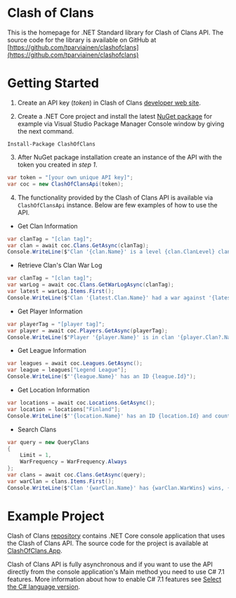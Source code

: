 # **Clash of Clans**
This is the homepage for .NET Standard library for Clash of Clans API. The source code for the library is available on GitHub
at [https://github.com/tparviainen/clashofclans](https://github.com/tparviainen/clashofclans)

# Getting Started

1. Create an API key (*token*) in Clash of Clans [developer web site](https://developer.clashofclans.com/).

2. Create a .NET Core project and install the latest [NuGet package](https://www.nuget.org/packages/ClashOfClans/) for example via Visual Studio Package Manager Console window by giving the next command.
```
Install-Package ClashOfClans
```

3. After NuGet package installation create an instance of the API with the token you created in *step 1*.
```csharp
var token = "[your own unique API key]";
var coc = new ClashOfClansApi(token);
```

4. The functionality provided by the Clash of Clans API is available via `ClashOfClansApi` instance. Below are few examples of how to use the API.

* Get Clan Information
```csharp
var clanTag = "[clan tag]";
var clan = await coc.Clans.GetAsync(clanTag);
Console.WriteLine($"Clan '{clan.Name}' is a level {clan.ClanLevel} clan and has {clan.Members} members");
```

* Retrieve Clan's Clan War Log
```csharp
var clanTag = "[clan tag]";
var warLog = await coc.Clans.GetWarLogAsync(clanTag);
var latest = warLog.Items.First();
Console.WriteLine($"Clan '{latest.Clan.Name}' had a war against '{latest.Opponent.Name}' that ended {latest.EndTime} UTC");
```

* Get Player Information
```csharp
var playerTag = "[player tag]";
var player = await coc.Players.GetAsync(playerTag);
Console.WriteLine($"Player '{player.Name}' is in clan '{player.Clan?.Name}'");
```

* Get League Information
```csharp
var leagues = await coc.Leagues.GetAsync();
var league = leagues["Legend League"];
Console.WriteLine($"'{league.Name}' has an ID {league.Id}");
```

* Get Location Information
```csharp
var locations = await coc.Locations.GetAsync();
var location = locations["Finland"];
Console.WriteLine($"'{location.Name}' has an ID {location.Id} and country code '{location.CountryCode}'");
```

* Search Clans
```csharp
var query = new QueryClans
{
    Limit = 1,
    WarFrequency = WarFrequency.Always
};
var clans = await coc.Clans.GetAsync(query);
var warClan = clans.Items.First();
Console.WriteLine($"Clan '{warClan.Name}' has {warClan.WarWins} wins, {warClan.WarLosses} losses and {warClan.WarTies} draws");
```

# Example Project
Clash of Clans [repository](https://github.com/tparviainen/clashofclans) contains .NET Core console application that uses the Clash of Clans API. 
The source code for the project is available at [ClashOfClans.App](https://github.com/tparviainen/clashofclans/tree/master/src/ClashOfClans.App).

Clash of Clans API is fully asynchronous and if you want to use the API directly from the console application's Main method you need
to use C# 7.1 features. More information about how to enable C# 7.1 features see 
[Select the C# language version](https://docs.microsoft.com/en-us/dotnet/csharp/language-reference/configure-language-version).
